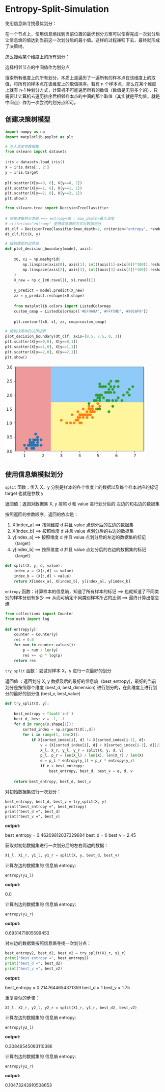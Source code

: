 # Entropy-Split-Simulation

使用信息熵寻找最优划分：

在一个节点上，使用信息熵找到当前位置的最优划分方案可以使得完成一次划分后让信息熵的值达到当前这一次划分后的最小值。这样的过程递归下去，最终就形成了决策树。



怎么搜索某个维度上的所有划分：

选择相邻节点的中间值作为划分点

搜索所有维度上的所有划分，本质上是遍历了一遍所有的样本点在该维度上的取值，将所有的样本点在该维度上的取值排序。若有 n 个样本点，那么在某个维度上就有 n-1 种划分方式，计算机不可能遍历所有的数值（数值是无穷多个的），只需要让计算机去遍历排序后相邻样本点的中间的那个取值（其实就是平均值，就是中间点）作为一次尝试的划分点即可。

## 创建决策树模型

```python
import numpy as np
import matplotlib.pyplot as plt
```

```python
# 导入鸢尾花数据集
from sklearn import datasets

iris = datasets.load_iris()
X = iris.data[:, 2:]
y = iris.target 

plt.scatter(X[y==0, 0], X[y==0, 1])
plt.scatter(X[y==1, 0], X[y==1, 1])
plt.scatter(X[y==2, 0], X[y==2, 1])
plt.show()
```

```python
from sklearn.tree import DecisionTreeClassifier

# 创建决策树分类器 ==> entropy=熵 ; max_depth=最大深度
# criterion="entropy" 使用信息熵的方式对数据划分
dt_clf = DecisionTreeClassifier(max_depth=2, criterion="entropy", random_state=42)
dt_clf.fit(X, y)
```

```python
# 绘制模型的边界线
def plot_decision_boundary(model, axis):
    
    x0, x1 = np.meshgrid(
        np.linspace(axis[0], axis[1], int((axis[1]-axis[0])*100)).reshape(-1, 1),
        np.linspace(axis[2], axis[3], int((axis[3]-axis[2])*100)).reshape(-1, 1),
    )
    X_new = np.c_[x0.ravel(), x1.ravel()]

    y_predict = model.predict(X_new)
    zz = y_predict.reshape(x0.shape)

    from matplotlib.colors import ListedColormap
    custom_cmap = ListedColormap(['#EF9A9A','#FFF59D','#90CAF9'])
    
    plt.contourf(x0, x1, zz, cmap=custom_cmap)
```

```python
# 绘制决策树的决策边界
plot_decision_boundary(dt_clf, axis=[0.5, 7.5, 0, 3])
plt.scatter(X[y==0,0], X[y==0,1])
plt.scatter(X[y==1,0], X[y==1,1])
plt.scatter(X[y==2,0], X[y==2,1])
plt.show()
```

![image-20220511201043640](03-Entropy-Split-Simulation.assets/image-20220511201043640.png)



## 使用信息熵模拟划分

`split` 函数：传入 X，y 分别是样本的各个维度上的数据以及每个样本对应的标记 target 也就是参数 y

返回值：返回对数据集 X, y 按照 d 和 value 进行划分后的 左边的和右边的数据集

按照返回的参数顺序，返回的依次是：

1. X[index_a] ==> 按照维度 d 并且 value 点划分后的左边的数据集
2. X[index_b] ==> 按照维度 d 并且 value 点划分后的右边的数据集
3. y[index_a] ==> 按照维度 d 并且 value 点划分后的左边的数据集的标记（target）
4. y[index_b] ==> 按照维度 d 并且 value 点划分后的右边的数据集的标记（target）

```python
def split(X, y, d, value):
    index_a = (X[:,d] <= value)
    index_b = (X[:,d] > value)
    return X[index_a], X[index_b], y[index_a], y[index_b]
```



`entropy` 函数：计算样本的信息熵，知道了所有样本的标记 ==> 也就知道了不同类别的样本分别有多少 ==> 从而可确定不同类别样本所占的比例 ==> 最终计算出信息熵

```python
from collections import Counter
from math import log

def entropy(y):
    counter = Counter(y)
    res = 0.0
    for num in counter.values():
        p = num / len(y)
        res += -p * log(p)
    return res
```



`try_split` 函数：尝试对样本 X，y 进行一次最好的划分

返回值 ：返回划分 X, y 数据及后的最好的信息熵（best_entropy)，最好的当前划分是按照哪个维度 (best_d, best_dimension) 进行划分的，在此维度上进行划分的最好的划分值 (best_v, best_value)

```python
def try_split(X, y):
    
    best_entropy = float('inf')
    best_d, best_v = -1, -1
    for d in range(X.shape[1]):
        sorted_index = np.argsort(X[:,d])
        for i in range(1, len(X)):
            if X[sorted_index[i], d] != X[sorted_index[i-1], d]:
                v = (X[sorted_index[i], d] + X[sorted_index[i-1], d])/2
                X_l, X_r, y_l, y_r = split(X, y, d, v)
                p_l, p_r = len(X_l) / len(X), len(X_r) / len(X)
                e = p_l * entropy(y_l) + p_r * entropy(y_r)
                if e < best_entropy:
                    best_entropy, best_d, best_v = e, d, v
                
    return best_entropy, best_d, best_v
```



对初始数据集进行一次划分：

```
best_entropy, best_d, best_v = try_split(X, y)
print("best_entropy =", best_entropy)
print("best_d =", best_d)
print("best_v =", best_v)
```

**output:**

best_entropy = 0.46209812037329684 
best_d = 0 
best_v = 2.45

获取对初始数据集进行一次划分后的左右两边的数据：

```python
X1_l, X1_r, y1_l, y1_r = split(X, y, best_d, best_v)
```



计算左边的数据集的 信息熵 entropy:

```
entropy(y1_l)
```

**output:**

0.0

计算右边的数据集的 信息熵 entropy:

```
entropy(y1_r)
```

**output:**

0.6931471805599453



对左边的数据集按照信息熵寻找一次划分点：

```python
best_entropy2, best_d2, best_v2 = try_split(X1_r, y1_r)
print("best_entropy =", best_entropy2)
print("best_d =", best_d2)
print("best_v =", best_v2)
```

**output:**

best_entropy = 0.2147644654371359 
best_d = 1 
best_v = 1.75

重复类似的步骤：

```
X2_l, X2_r, y2_l, y2_r = split(X1_r, y1_r, best_d2, best_v2)
```



计算左边的数据集的 信息熵 entropy:

```
entropy(y2_l)
```

**output:**

0.30849545083110386



计算右边的数据集的 信息熵 entropy:

```
entropy(y2_r)
```

**output:**

0.10473243910508653

